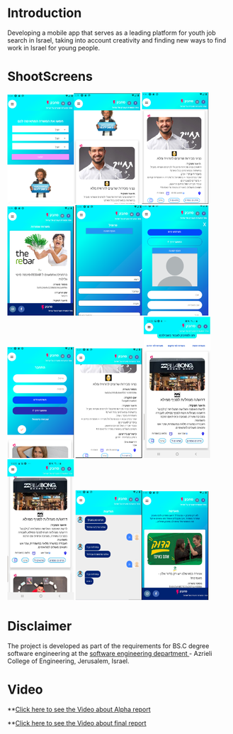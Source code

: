 # Introduction
Developing a mobile app that serves as a leading platform for youth job search in Israel, taking into account creativity and finding new ways to find work in Israel for young people.


# ShootScreens


<img width="150" height="auto" src="https://github.com/rashaSheheibar/sahbak/blob/master/Images/Search.PNG" /><img width="150" height="auto" src="https://github.com/rashaSheheibar/sahbak/blob/master/Images/Search2.PNG" />
<img width="150" height="auto" src="https://github.com/rashaSheheibar/sahbak/blob/master/Images/searchResult.PNG" /> <img width="150" height="auto" src="https://github.com/rashaSheheibar/sahbak/blob/master/Images/saveJobs.PNG" />
<img width="150" height="auto" src="https://github.com/rashaSheheibar/sahbak/blob/master/Images/Profile.PNG" /><img width="150" height="auto" src="https://github.com/rashaSheheibar/sahbak/blob/master/Images/profile2.PNG" /> 
<img width="150" height="auto" src="https://github.com/rashaSheheibar/sahbak/blob/master/Images/logIn.PNG" /> <img width="150" height="auto" src="https://github.com/rashaSheheibar/sahbak/blob/master/Images/jobDetail.PNG" /> 
<img width="150" height="auto" src="https://github.com/rashaSheheibar/sahbak/blob/master/Images/job.jpg" /><img width="150" height="auto" src="https://github.com/rashaSheheibar/sahbak/blob/master/Images/allJobs.jpg" />
<img width="150" height="auto" src="https://github.com/rashaSheheibar/sahbak/blob/master/Images/chatPNG.PNG" /><img width="150" height="auto" src="https://github.com/rashaSheheibar/sahbak/blob/master/Images/favorit.PNG" />





# Disclaimer

The project is developed as part of the requirements for BS.C degree software engineering at the  [software engineering department ](https://www.jce.ac.il/) - Azrieli College of Engineering, Jerusalem, Israel.


# Video
**[Click here to see the Video about Alpha report ](https://www.youtube.com/watch?v=2JUk_EGvxc8&feature=youtu.be)

**[Click here to see the Video about final report ](https://www.youtube.com/watch?v=l4O9_VYvdec&t=5s)
